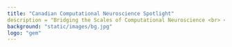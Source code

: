 ```yaml
---
title: "Canadian Computational Neuroscience Spotlight"
description = "Bridging the Scales of Computational Neuroscience <br> <br> 17-18 May 2021 <br> <br> ccnsmeeting.ca <br> <br> <a href='https://www.crowdcast.io/e/ccnsv2/register'>Register Here</a><br> "
background: "static/images/bg.jpg"
logo: "gem"
---
```

